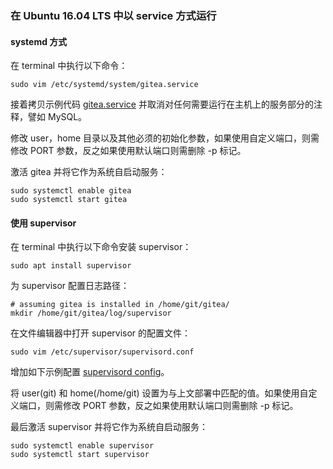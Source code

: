 ### 在 Ubuntu 16.04 LTS 中以 service 方式运行



#### systemd 方式



在 terminal 中执行以下命令：

```
sudo vim /etc/systemd/system/gitea.service
```



接着拷贝示例代码 [gitea.service](https://github.com/go-gitea/gitea/blob/main/contrib/systemd/gitea.service) 并取消对任何需要运行在主机上的服务部分的注释，譬如 MySQL。

修改 user，home 目录以及其他必须的初始化参数，如果使用自定义端口，则需修改 PORT 参数，反之如果使用默认端口则需删除 -p 标记。

激活 gitea 并将它作为系统自启动服务：

```
sudo systemctl enable gitea
sudo systemctl start gitea
```



#### 使用 supervisor



在 terminal 中执行以下命令安装 supervisor：

```
sudo apt install supervisor
```



为 supervisor 配置日志路径：

```
# assuming gitea is installed in /home/git/gitea/
mkdir /home/git/gitea/log/supervisor
```



在文件编辑器中打开 supervisor 的配置文件：

```
sudo vim /etc/supervisor/supervisord.conf
```



增加如下示例配置 [supervisord config](https://github.com/go-gitea/gitea/blob/main/contrib/supervisor/gitea)。

将 user(git) 和 home(/home/git) 设置为与上文部署中匹配的值。如果使用自定义端口，则需修改 PORT 参数，反之如果使用默认端口则需删除 -p 标记。

最后激活 supervisor 并将它作为系统自启动服务：

```
sudo systemctl enable supervisor
sudo systemctl start supervisor
```